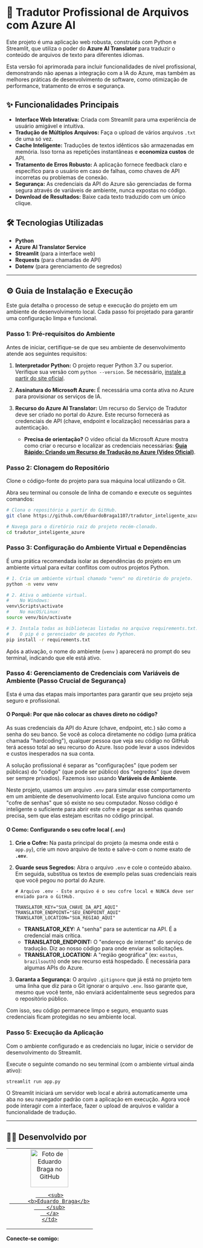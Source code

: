 # 🚀 Tradutor Profissional de Arquivos com Azure AI

Este projeto é uma aplicação web robusta, construída com Python e Streamlit, que utiliza o poder do **Azure AI Translator** para traduzir o conteúdo de arquivos de texto para diferentes idiomas.

Esta versão foi aprimorada para incluir funcionalidades de nível profissional, demonstrando não apenas a integração com a IA do Azure, mas também as melhores práticas de desenvolvimento de software, como otimização de performance, tratamento de erros e segurança.

## ✨ Funcionalidades Principais

- **Interface Web Interativa:** Criada com Streamlit para uma experiência de usuário amigável e intuitiva.
- **Tradução de Múltiplos Arquivos:** Faça o upload de vários arquivos `.txt` de uma só vez.
- **Cache Inteligente:** Traduções de textos idênticos são armazenadas em memória. Isso torna as repetições instantâneas e **economiza custos** de API.
- **Tratamento de Erros Robusto:** A aplicação fornece feedback claro e específico para o usuário em caso de falhas, como chaves de API incorretas ou problemas de conexão.
- **Segurança:** As credenciais da API do Azure são gerenciadas de forma segura através de variáveis de ambiente, nunca expostas no código.
- **Download de Resultados:** Baixe cada texto traduzido com um único clique.

## 🛠️ Tecnologias Utilizadas

- **Python**
- **Azure AI Translator Service**
- **Streamlit** (para a interface web)
- **Requests** (para chamadas de API)
- **Dotenv** (para gerenciamento de segredos)

---

## ⚙️ Guia de Instalação e Execução

Este guia detalha o processo de setup e execução do projeto em um ambiente de desenvolvimento local. Cada passo foi projetado para garantir uma configuração limpa e funcional.

### **Passo 1: Pré-requisitos do Ambiente**

Antes de iniciar, certifique-se de que seu ambiente de desenvolvimento atende aos seguintes requisitos:

1.  **Interpretador Python:** O projeto requer Python 3.7 ou superior. Verifique sua versão com `python --version`. Se necessário, [instale a partir do site oficial](https://www.python.org/downloads/ ).

2.  **Assinatura do Microsoft Azure:** É necessária uma conta ativa no Azure para provisionar os serviços de IA.

3.  **Recurso do Azure AI Translator:** Um recurso do Serviço de Tradutor deve ser criado no portal do Azure. Este recurso fornecerá as credenciais de API (chave, endpoint e localização) necessárias para a autenticação.
    *   **Precisa de orientação?** O vídeo oficial da Microsoft Azure mostra como criar o recurso e localizar as credenciais necessárias: **[Guia Rápido: Criando um Recurso de Tradução no Azure (Vídeo Oficial)](https://www.youtube.com/watch?v=Xam_QQnb5wQ )**.

### **Passo 2: Clonagem do Repositório**

Clone o código-fonte do projeto para sua máquina local utilizando o Git.

Abra seu terminal ou console de linha de comando e execute os seguintes comandos:

```bash
# Clona o repositório a partir do GitHub.
git clone https://github.com/EduardoBraga1107/tradutor_inteligente_azure.git

# Navega para o diretório raiz do projeto recém-clonado.
cd tradutor_inteligente_azure
```

### **Passo 3: Configuração do Ambiente Virtual e Dependências**

É uma prática recomendada isolar as dependências do projeto em um ambiente virtual para evitar conflitos com outros projetos Python.

```bash
# 1. Cria um ambiente virtual chamado "venv" no diretório do projeto.
python -m venv venv

# 2. Ativa o ambiente virtual.
#    No Windows:
venv\Scripts\activate
#    No macOS/Linux:
source venv/bin/activate

# 3. Instala todas as bibliotecas listadas no arquivo requirements.txt.
#    O pip é o gerenciador de pacotes do Python.
pip install -r requirements.txt
```
Após a ativação, o nome do ambiente (`venv` ) aparecerá no prompt do seu terminal, indicando que ele está ativo.

### **Passo 4: Gerenciamento de Credenciais com Variáveis de Ambiente (Passo Crucial de Segurança)**

Esta é uma das etapas mais importantes para garantir que seu projeto seja seguro e profissional.

#### **O Porquê: Por que não colocar as chaves direto no código?**

As suas credenciais da API do Azure (chave, endpoint, etc.) são como a senha do seu banco. Se você as coloca diretamente no código (uma prática chamada "hardcoding"), qualquer pessoa que veja seu código no GitHub terá acesso total ao seu recurso do Azure. Isso pode levar a usos indevidos e custos inesperados na sua conta.

A solução profissional é separar as "configurações" (que podem ser públicas) do "código" (que pode ser público) dos "segredos" (que devem ser sempre privados). Fazemos isso usando **Variáveis de Ambiente**.

Neste projeto, usamos um arquivo `.env` para simular esse comportamento em um ambiente de desenvolvimento local. Este arquivo funciona como um "cofre de senhas" que só existe no seu computador. Nosso código é inteligente o suficiente para abrir este cofre e pegar as senhas quando precisa, sem que elas estejam escritas no código principal.

#### **O Como: Configurando o seu cofre local (`.env`)**

1.  **Crie o Cofre:** Na pasta principal do projeto (a mesma onde está o `app.py`), crie um novo arquivo de texto e salve-o com o nome exato de **`.env`**.

2.  **Guarde seus Segredos:** Abra o arquivo `.env` e cole o conteúdo abaixo. Em seguida, substitua os textos de exemplo pelas suas credenciais reais que você pegou no portal do Azure.

    ```env
    # Arquivo .env - Este arquivo é o seu cofre local e NUNCA deve ser enviado para o GitHub.

    TRANSLATOR_KEY="SUA_CHAVE_DA_API_AQUI"
    TRANSLATOR_ENDPOINT="SEU_ENDPOINT_AQUI"
    TRANSLATOR_LOCATION="SUA_REGIAO_AQUI"
    ```
    *   **TRANSLATOR_KEY:** A "senha" para se autenticar na API. É a credencial mais crítica.
    *   **TRANSLATOR_ENDPOINT:** O "endereço de internet" do serviço de tradução. Diz ao nosso código para onde enviar as solicitações.
    *   **TRANSLATOR_LOCATION:** A "região geográfica" (ex: `eastus`, `brazilsouth`) onde seu recurso está hospedado. É necessária para algumas APIs do Azure.

3.  **Garanta a Segurança:** O arquivo `.gitignore` que já está no projeto tem uma linha que diz para o Git ignorar o arquivo `.env`. Isso garante que, mesmo que você tente, não enviará acidentalmente seus segredos para o repositório público.

Com isso, seu código permanece limpo e seguro, enquanto suas credenciais ficam protegidas no seu ambiente local.

### **Passo 5: Execução da Aplicação**

Com o ambiente configurado e as credenciais no lugar, inicie o servidor de desenvolvimento do Streamlit.

Execute o seguinte comando no seu terminal (com o ambiente virtual ainda ativo):

```bash
streamlit run app.py
```

O Streamlit iniciará um servidor web local e abrirá automaticamente uma aba no seu navegador padrão com a aplicação em execução. Agora você pode interagir com a interface, fazer o upload de arquivos e validar a funcionalidade de tradução.

---

## 👨‍💻 Desenvolvido por

<table>
  <tr>
    <td align="center">
      <a href="https://github.com/EduardoBraga1107">
        <img src="https://avatars.githubusercontent.com/u/101203895?v=4" width="100px;" alt="Foto de Eduardo Braga no GitHub"/>  

        <sub>
          <b>Eduardo Braga</b>
        </sub>
      </a>
    </td>
  </tr>
</table>

**Conecte-se comigo:**

